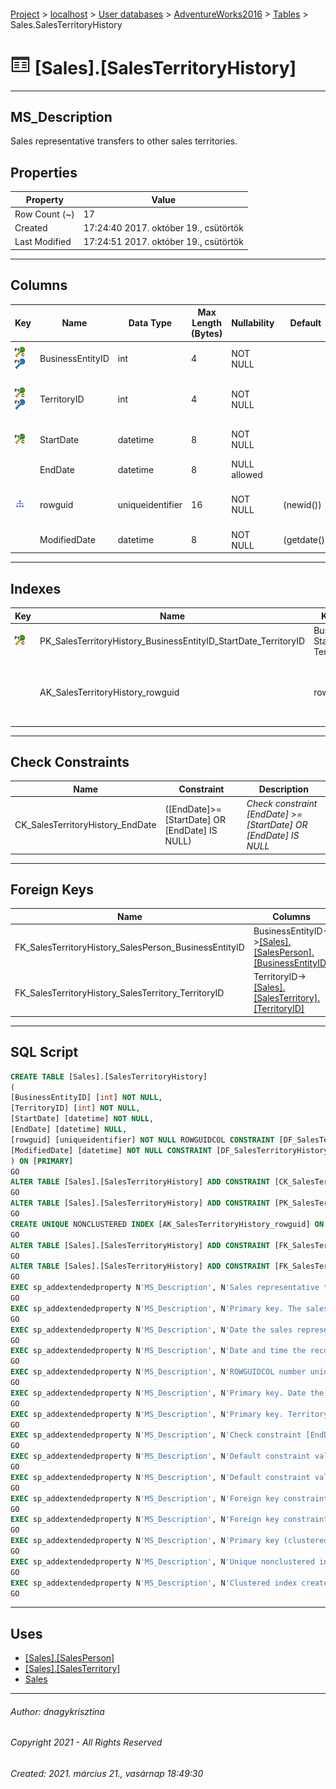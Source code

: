 #### 

[Project](../../../../index.md) > [localhost](../../../index.md) > [User databases](../../index.md) > [AdventureWorks2016](../index.md) > [Tables](Tables.md) > Sales.SalesTerritoryHistory

# ![Tables](../../../../Images/Table32.png) [Sales].[SalesTerritoryHistory]

---

## <a name="#description"></a>MS_Description

Sales representative transfers to other sales territories.

## <a name="#properties"></a>Properties

| Property | Value |
|---|---|
| Row Count (~) | 17 |
| Created | 17:24:40 2017. október 19., csütörtök |
| Last Modified | 17:24:51 2017. október 19., csütörtök |


---

## <a name="#columns"></a>Columns

| Key | Name | Data Type | Max Length (Bytes) | Nullability | Default | Description |
|---|---|---|---|---|---|---|
| [![Cluster Primary Key PK_SalesTerritoryHistory_BusinessEntityID_StartDate_TerritoryID: BusinessEntityID\StartDate\TerritoryID](../../../../Images/pkcluster.png)](#indexes)[![Foreign Keys FK_SalesTerritoryHistory_SalesPerson_BusinessEntityID: [Sales].[SalesPerson].BusinessEntityID](../../../../Images/fk.png)](#foreignkeys) | BusinessEntityID | int | 4 | NOT NULL |  | _Primary key. The sales rep.  Foreign key to SalesPerson.BusinessEntityID._ |
| [![Cluster Primary Key PK_SalesTerritoryHistory_BusinessEntityID_StartDate_TerritoryID: BusinessEntityID\StartDate\TerritoryID](../../../../Images/pkcluster.png)](#indexes)[![Foreign Keys FK_SalesTerritoryHistory_SalesTerritory_TerritoryID: [Sales].[SalesTerritory].TerritoryID](../../../../Images/fk.png)](#foreignkeys) | TerritoryID | int | 4 | NOT NULL |  | _Primary key. Territory identification number. Foreign key to SalesTerritory.SalesTerritoryID._ |
| [![Cluster Primary Key PK_SalesTerritoryHistory_BusinessEntityID_StartDate_TerritoryID: BusinessEntityID\StartDate\TerritoryID](../../../../Images/pkcluster.png)](#indexes) | StartDate | datetime | 8 | NOT NULL |  | _Primary key. Date the sales representive started work in the territory._ |
|  | EndDate | datetime | 8 | NULL allowed |  | _Date the sales representative left work in the territory._ |
| [![Indexes AK_SalesTerritoryHistory_rowguid](../../../../Images/Index.png)](#indexes) | rowguid | uniqueidentifier | 16 | NOT NULL | (newid()) | _ROWGUIDCOL number uniquely identifying the record. Used to support a merge replication sample._ |
|  | ModifiedDate | datetime | 8 | NOT NULL | (getdate()) | _Date and time the record was last updated._ |


---

## <a name="#indexes"></a>Indexes

| Key | Name | Key Columns | Unique | Description |
|---|---|---|---|---|
| [![Cluster Primary Key PK_SalesTerritoryHistory_BusinessEntityID_StartDate_TerritoryID: BusinessEntityID\StartDate\TerritoryID](../../../../Images/pkcluster.png)](#indexes) | PK_SalesTerritoryHistory_BusinessEntityID_StartDate_TerritoryID | BusinessEntityID, StartDate, TerritoryID | YES | _Primary key (clustered) constraint_ |
|  | AK_SalesTerritoryHistory_rowguid | rowguid | YES | _Unique nonclustered index. Used to support replication samples._ |


---

## <a name="#checkconstraints"></a>Check Constraints

| Name | Constraint | Description |
|---|---|---|
| CK_SalesTerritoryHistory_EndDate | ([EndDate]>=[StartDate] OR [EndDate] IS NULL) | _Check constraint [EndDate] >= [StartDate] OR [EndDate] IS NULL_ |


---

## <a name="#foreignkeys"></a>Foreign Keys

| Name | Columns | Description |
|---|---|---|
| FK_SalesTerritoryHistory_SalesPerson_BusinessEntityID | BusinessEntityID->[[Sales].[SalesPerson].[BusinessEntityID]](SalesPerson.md) | _Foreign key constraint referencing SalesPerson.SalesPersonID._ |
| FK_SalesTerritoryHistory_SalesTerritory_TerritoryID | TerritoryID->[[Sales].[SalesTerritory].[TerritoryID]](SalesTerritory.md) | _Foreign key constraint referencing SalesTerritory.TerritoryID._ |


---

## <a name="#sqlscript"></a>SQL Script

```sql
CREATE TABLE [Sales].[SalesTerritoryHistory]
(
[BusinessEntityID] [int] NOT NULL,
[TerritoryID] [int] NOT NULL,
[StartDate] [datetime] NOT NULL,
[EndDate] [datetime] NULL,
[rowguid] [uniqueidentifier] NOT NULL ROWGUIDCOL CONSTRAINT [DF_SalesTerritoryHistory_rowguid] DEFAULT (newid()),
[ModifiedDate] [datetime] NOT NULL CONSTRAINT [DF_SalesTerritoryHistory_ModifiedDate] DEFAULT (getdate())
) ON [PRIMARY]
GO
ALTER TABLE [Sales].[SalesTerritoryHistory] ADD CONSTRAINT [CK_SalesTerritoryHistory_EndDate] CHECK (([EndDate]>=[StartDate] OR [EndDate] IS NULL))
GO
ALTER TABLE [Sales].[SalesTerritoryHistory] ADD CONSTRAINT [PK_SalesTerritoryHistory_BusinessEntityID_StartDate_TerritoryID] PRIMARY KEY CLUSTERED  ([BusinessEntityID], [StartDate], [TerritoryID]) ON [PRIMARY]
GO
CREATE UNIQUE NONCLUSTERED INDEX [AK_SalesTerritoryHistory_rowguid] ON [Sales].[SalesTerritoryHistory] ([rowguid]) ON [PRIMARY]
GO
ALTER TABLE [Sales].[SalesTerritoryHistory] ADD CONSTRAINT [FK_SalesTerritoryHistory_SalesPerson_BusinessEntityID] FOREIGN KEY ([BusinessEntityID]) REFERENCES [Sales].[SalesPerson] ([BusinessEntityID])
GO
ALTER TABLE [Sales].[SalesTerritoryHistory] ADD CONSTRAINT [FK_SalesTerritoryHistory_SalesTerritory_TerritoryID] FOREIGN KEY ([TerritoryID]) REFERENCES [Sales].[SalesTerritory] ([TerritoryID])
GO
EXEC sp_addextendedproperty N'MS_Description', N'Sales representative transfers to other sales territories.', 'SCHEMA', N'Sales', 'TABLE', N'SalesTerritoryHistory', NULL, NULL
GO
EXEC sp_addextendedproperty N'MS_Description', N'Primary key. The sales rep.  Foreign key to SalesPerson.BusinessEntityID.', 'SCHEMA', N'Sales', 'TABLE', N'SalesTerritoryHistory', 'COLUMN', N'BusinessEntityID'
GO
EXEC sp_addextendedproperty N'MS_Description', N'Date the sales representative left work in the territory.', 'SCHEMA', N'Sales', 'TABLE', N'SalesTerritoryHistory', 'COLUMN', N'EndDate'
GO
EXEC sp_addextendedproperty N'MS_Description', N'Date and time the record was last updated.', 'SCHEMA', N'Sales', 'TABLE', N'SalesTerritoryHistory', 'COLUMN', N'ModifiedDate'
GO
EXEC sp_addextendedproperty N'MS_Description', N'ROWGUIDCOL number uniquely identifying the record. Used to support a merge replication sample.', 'SCHEMA', N'Sales', 'TABLE', N'SalesTerritoryHistory', 'COLUMN', N'rowguid'
GO
EXEC sp_addextendedproperty N'MS_Description', N'Primary key. Date the sales representive started work in the territory.', 'SCHEMA', N'Sales', 'TABLE', N'SalesTerritoryHistory', 'COLUMN', N'StartDate'
GO
EXEC sp_addextendedproperty N'MS_Description', N'Primary key. Territory identification number. Foreign key to SalesTerritory.SalesTerritoryID.', 'SCHEMA', N'Sales', 'TABLE', N'SalesTerritoryHistory', 'COLUMN', N'TerritoryID'
GO
EXEC sp_addextendedproperty N'MS_Description', N'Check constraint [EndDate] >= [StartDate] OR [EndDate] IS NULL', 'SCHEMA', N'Sales', 'TABLE', N'SalesTerritoryHistory', 'CONSTRAINT', N'CK_SalesTerritoryHistory_EndDate'
GO
EXEC sp_addextendedproperty N'MS_Description', N'Default constraint value of GETDATE()', 'SCHEMA', N'Sales', 'TABLE', N'SalesTerritoryHistory', 'CONSTRAINT', N'DF_SalesTerritoryHistory_ModifiedDate'
GO
EXEC sp_addextendedproperty N'MS_Description', N'Default constraint value of NEWID()', 'SCHEMA', N'Sales', 'TABLE', N'SalesTerritoryHistory', 'CONSTRAINT', N'DF_SalesTerritoryHistory_rowguid'
GO
EXEC sp_addextendedproperty N'MS_Description', N'Foreign key constraint referencing SalesPerson.SalesPersonID.', 'SCHEMA', N'Sales', 'TABLE', N'SalesTerritoryHistory', 'CONSTRAINT', N'FK_SalesTerritoryHistory_SalesPerson_BusinessEntityID'
GO
EXEC sp_addextendedproperty N'MS_Description', N'Foreign key constraint referencing SalesTerritory.TerritoryID.', 'SCHEMA', N'Sales', 'TABLE', N'SalesTerritoryHistory', 'CONSTRAINT', N'FK_SalesTerritoryHistory_SalesTerritory_TerritoryID'
GO
EXEC sp_addextendedproperty N'MS_Description', N'Primary key (clustered) constraint', 'SCHEMA', N'Sales', 'TABLE', N'SalesTerritoryHistory', 'CONSTRAINT', N'PK_SalesTerritoryHistory_BusinessEntityID_StartDate_TerritoryID'
GO
EXEC sp_addextendedproperty N'MS_Description', N'Unique nonclustered index. Used to support replication samples.', 'SCHEMA', N'Sales', 'TABLE', N'SalesTerritoryHistory', 'INDEX', N'AK_SalesTerritoryHistory_rowguid'
GO
EXEC sp_addextendedproperty N'MS_Description', N'Clustered index created by a primary key constraint.', 'SCHEMA', N'Sales', 'TABLE', N'SalesTerritoryHistory', 'INDEX', N'PK_SalesTerritoryHistory_BusinessEntityID_StartDate_TerritoryID'
GO

```


---

## <a name="#uses"></a>Uses

* [[Sales].[SalesPerson]](SalesPerson.md)
* [[Sales].[SalesTerritory]](SalesTerritory.md)
* [Sales](../Security/Schemas/Sales.md)


---

###### Author:  dnagykrisztina

###### Copyright 2021 - All Rights Reserved

###### Created: 2021. március 21., vasárnap 18:49:30

